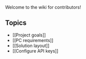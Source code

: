 Welcome to the wiki for contributors!

## Topics

- [[Project goals]]
- [[PC requirements]]
- [[Solution layout]]
- [[Configure API keys]]
